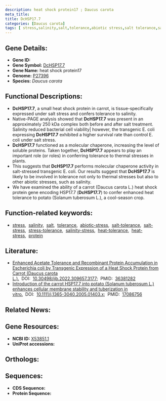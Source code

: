 ```yaml
---
description: heat shock protein17 ; Daucus carota
meta_title:
title: DcHSP17.7
categories: [Daucus carota]
tags: [ stress,salinity,salt,tolerance,abiotic stress,salt tolerance,salt stress,stress tolerance,salinity stress,heat tolerance,heat stress,protein ]
---
```


## Gene Details:
- **Gene ID:** []()
- **Gene Symbol:** <u>DcHSP17.7</u>
- **Gene Name:** heat shock protein17
- **Genome:** [P27396]()
- **Species:** *Daucus carota*

## Functional Descriptions:
   - **DcHSP17.7**, a small heat shock protein in carrot, is tissue-specifically expressed under salt stress and confers tolerance to salinity.
   - Native-PAGE analysis showed that **DcHSP17.7** was present in an approximately 250 kDa complex both before and after salt treatment. Salinity reduced bacterial cell viability| however, the transgenic E. coli expressing **DcHSP17.7** exhibited a higher survival rate than control E. coli under salt stress.
   - **DcHSP17.7** functioned as a molecular chaperone, increasing the level of soluble proteins. Taken together, **DcHSP17.7** appears to play an important role (or roles) in conferring tolerance to thermal stresses in plants.
   - This suggests that **DcHSP17.7** performs molecular chaperone activity in salt-stressed transgenic E. coli. Our results suggest that **DcHSP17.7** is likely to be involved in tolerance not only to thermal stresses but also to other abiotic stresses, such as salinity.
   - We have examined the ability of a carrot (Daucus carota L.) heat shock protein gene encoding HSP17.7 (**DcHSP17.7**) to confer enhanced heat tolerance to potato (Solanum tuberosum L.), a cool-season crop. 

## Function-related keywords:
   - [stress](/tags/stress/),&nbsp;&nbsp;[salinity](/tags/salinity/),&nbsp;&nbsp;[salt](/tags/salt/),&nbsp;&nbsp;[tolerance](/tags/tolerance/),&nbsp;&nbsp;[abiotic-stress](/tags/abiotic-stress/),&nbsp;&nbsp;[salt-tolerance](/tags/salt-tolerance/),&nbsp;&nbsp;[salt-stress](/tags/salt-stress/),&nbsp;&nbsp;[stress-tolerance](/tags/stress-tolerance/),&nbsp;&nbsp;[salinity-stress](/tags/salinity-stress/),&nbsp;&nbsp;[heat-tolerance](/tags/heat-tolerance/),&nbsp;&nbsp;[heat-stress](/tags/heat-stress/),&nbsp;&nbsp;[protein](/tags/protein/)

## Literature:
   - [Enhanced Acetate Tolerance and Recombinant Protein Accumulation in Escherichia coli by Transgenic Expression of a Heat Shock Protein from Carrot (Daucus carota L.).](https://doi.org/10.30498/ijb.2022.309657.3177)&nbsp;&nbsp;DOI:&nbsp;&nbsp;[10.30498/ijb.2022.309657.3177](https://doi.org/10.30498/ijb.2022.309657.3177);&nbsp;&nbsp;PMID:&nbsp;&nbsp;[36381282](https://pubmed.ncbi.nlm.nih.gov/36381282/)
   - [Introduction of the carrot HSP17.7 into potato (Solanum tuberosum L.) enhances cellular membrane stability and tuberization in vitro.](https://doi.org/10.1111/j.1365-3040.2005.01403.x)&nbsp;&nbsp;DOI:&nbsp;&nbsp;[10.1111/j.1365-3040.2005.01403.x](https://doi.org/10.1111/j.1365-3040.2005.01403.x);&nbsp;&nbsp;PMID:&nbsp;&nbsp;[17086756](https://pubmed.ncbi.nlm.nih.gov/17086756/)

## Related News:

## Gene Resources:
- **NCBI ID:**  [X53851.1](https://www.ncbi.nlm.nih.gov/gene/?term=X53851.1)
- **UniProt accessions:**  [](https://www.uniprot.org/uniprotkb//entry)

## Orthologs:

## Sequences:
- **CDS Sequence:**
- **Protein Sequence:**
